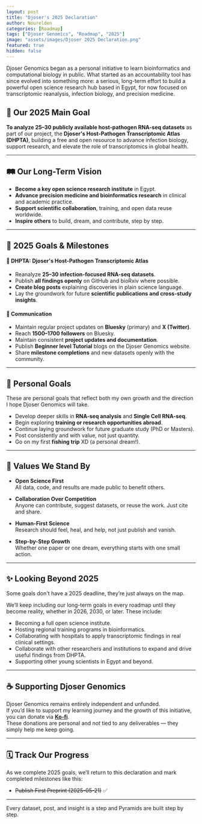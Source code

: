 ```yaml
---
layout: post
title: "Djoser's 2025 Declaration"
author: Nourelden
categories: [Roadmap]
tags: ["Djoser Genomics", "Roadmap", "2025"]
image: "assets/images/Djoser 2025 Declaration.png"
featured: true
hidden: false
---
```


Djoser Genomics began as a personal initiative to learn bioinformatics and computational biology in public. What started as an accountability tool has since evolved into something more: a serious, long-term effort to build a powerful open science research hub based in Egypt, for now focused on transcriptomic reanalysis, infection biology, and precision medicine.

## 🎯 Our 2025 Main Goal

**To analyze 25–30 publicly available host-pathogen RNA-seq datasets** as part of our project, the **Djoser's Host-Pathogen Transcriptomic Atlas (DHPTA)**, building a free and open resource to advance infection biology, support research, and elevate the role of transcriptomics in global health.

---

## 🛤️ Our Long-Term Vision

- **Become a key open science research institute** in Egypt.
- **Advance precision medicine and bioinformatics research** in clinical and academic practice.
- **Support scientific collaboration**, training, and open data reuse worldwide.
- **Inspire others** to build, dream, and contribute, step by step.

---

## 🧪 2025 Goals & Milestones

#### 🔬 DHPTA: Djoser's Host-Pathogen Transcriptomic Atlas

- Reanalyze **25–30 infection-focused RNA-seq datasets**.
- Publish **all findings openly** on GitHub and bioRxiv where possible.
- **Create blog posts** explaining discoveries in plain science language.
- Lay the groundwork for future **scientific publications and cross-study insights**.

#### 📢 Communication

- Maintain regular project updates on **Bluesky** (primary) and **X (Twitter)**.
- Reach **1500–1700 followers** on Bluesky.
- Maintain consistent **project updates and documentation**.
- Publish **Beginner level Tutorial** blogs on the Djoser Genomics website.
- Share **milestone completions** and new datasets openly with the community.

---

## 🧭 Personal Goals

These are personal goals that reflect both my own growth and the direction I hope Djoser Genomics will take.

- Develop deeper skills in **RNA-seq analysis** and **Single Cell RNA-seq**.
- Begin exploring **training or research opportunities abroad**.
- Continue laying groundwork for future graduate study (PhD or Masters).
- Post consistently and with value, not just quantity.
- Go on my first **fishing trip** XD (a personal dream!).

---

## 🤝 Values We Stand By

- **Open Science First**  
  All data, code, and results are made public to benefit others.

- **Collaboration Over Competition**  
  Anyone can contribute, suggest datasets, or reuse the work. Just cite and share.

- **Human-First Science**  
  Research should feel, heal, and help, not just publish and vanish.

- **Step-by-Step Growth**  
  Whether one paper or one dream, everything starts with one small action.

---

## ✨ Looking Beyond 2025

Some goals don't have a 2025 deadline, they’re just always on the map.

We’ll keep including our long-term goals in every roadmap until they become reality, whether in 2026, 2030, or later. These include:

- Becoming a full open science institute.
- Hosting regional training programs in bioinformatics.
- Collaborating with hospitals to apply transcriptomic findings in real clinical settings.
- Collaborate with other researchers and institutions to expand and drive useful findings from DHPTA.
- Supporting other young scientists in Egypt and beyond.

---

## ☕ Supporting Djoser Genomics

Djoser Genomics remains entirely independent and unfunded.  
If you’d like to support my learning journey and the growth of this initiative, you can donate via **[Ko-fi](https://ko-fi.com/djosergenomics)**.  
These donations are personal and _not_ tied to any deliverables — they simply help me keep going.

---

## 🗓️ Track Our Progress

As we complete 2025 goals, we’ll return to this declaration and mark completed milestones like this:

- ~~Publish First Preprint (2025-05-21)~~ ✅

---

Every dataset, post, and insight is a step and Pyramids are built step by step.
